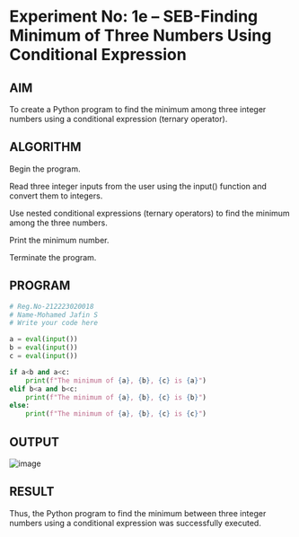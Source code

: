 # Experiment No: 1e – SEB-Finding Minimum of Three Numbers Using Conditional Expression

## AIM  
To create a Python program to find the minimum among three integer numbers using a conditional expression (ternary operator).

## ALGORITHM  
Begin the program.

Read three integer inputs from the user using the input() function and convert them to integers.

Use nested conditional expressions (ternary operators) to find the minimum among the three numbers.

Print the minimum number.

Terminate the program.

## PROGRAM
```python
# Reg.No-212223020018
# Name-Mohamed Jafin S
# Write your code here

a = eval(input())
b = eval(input())
c = eval(input())

if a<b and a<c:
    print(f"The minimum of {a}, {b}, {c} is {a}")
elif b<a and b<c:
    print(f"The minimum of {a}, {b}, {c} is {b}")
else:
    print(f"The minimum of {a}, {b}, {c} is {c}")
```

## OUTPUT
![image](https://github.com/user-attachments/assets/b474b8df-0820-497e-bea8-888fdbd935c9)

## RESULT
Thus, the Python program to find the minimum between three integer numbers using a conditional expression was successfully executed.

